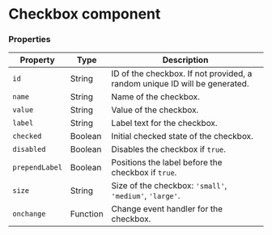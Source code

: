 # Checkbox component

### Properties

| Property       | Type     | Description                                                                |
| -------------- | -------- | -------------------------------------------------------------------------- |
| `id`           | String   | ID of the checkbox. If not provided, a random unique ID will be generated. |
| `name`         | String   | Name of the checkbox.                                                      |
| `value`        | String   | Value of the checkbox.                                                     |
| `label`        | String   | Label text for the checkbox.                                               |
| `checked`      | Boolean  | Initial checked state of the checkbox.                                     |
| `disabled`     | Boolean  | Disables the checkbox if `true`.                                           |
| `prependLabel` | Boolean  | Positions the label before the checkbox if `true`.                         |
| `size`         | String   | Size of the checkbox: `'small'`, `'medium'`, `'large'`.                    |
| `onchange`     | Function | Change event handler for the checkbox.                                     |
